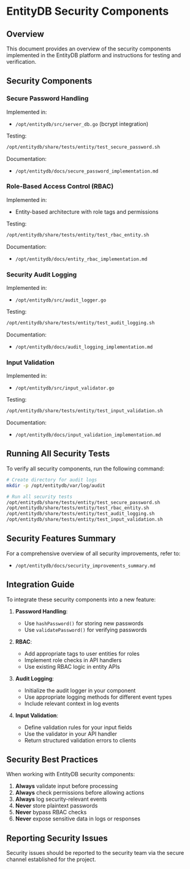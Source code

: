 # EntityDB Security Components

## Overview

This document provides an overview of the security components implemented in the EntityDB platform and instructions for testing and verification.

## Security Components

### Secure Password Handling

Implemented in:
- `/opt/entitydb/src/server_db.go` (bcrypt integration)

Testing:
```bash
/opt/entitydb/share/tests/entity/test_secure_password.sh
```

Documentation:
- `/opt/entitydb/docs/secure_password_implementation.md`

### Role-Based Access Control (RBAC)

Implemented in:
- Entity-based architecture with role tags and permissions

Testing:
```bash
/opt/entitydb/share/tests/entity/test_rbac_entity.sh
```

Documentation:
- `/opt/entitydb/docs/entity_rbac_implementation.md`

### Security Audit Logging

Implemented in:
- `/opt/entitydb/src/audit_logger.go`

Testing:
```bash
/opt/entitydb/share/tests/entity/test_audit_logging.sh
```

Documentation:
- `/opt/entitydb/docs/audit_logging_implementation.md`

### Input Validation

Implemented in:
- `/opt/entitydb/src/input_validator.go`

Testing:
```bash
/opt/entitydb/share/tests/entity/test_input_validation.sh
```

Documentation:
- `/opt/entitydb/docs/input_validation_implementation.md`

## Running All Security Tests

To verify all security components, run the following command:

```bash
# Create directory for audit logs
mkdir -p /opt/entitydb/var/log/audit

# Run all security tests
/opt/entitydb/share/tests/entity/test_secure_password.sh
/opt/entitydb/share/tests/entity/test_rbac_entity.sh
/opt/entitydb/share/tests/entity/test_audit_logging.sh
/opt/entitydb/share/tests/entity/test_input_validation.sh
```

## Security Features Summary

For a comprehensive overview of all security improvements, refer to:
- `/opt/entitydb/docs/security_improvements_summary.md`

## Integration Guide

To integrate these security components into a new feature:

1. **Password Handling**:
   - Use `hashPassword()` for storing new passwords
   - Use `validatePassword()` for verifying passwords

2. **RBAC**:
   - Add appropriate tags to user entities for roles
   - Implement role checks in API handlers
   - Use existing RBAC logic in entity APIs

3. **Audit Logging**:
   - Initialize the audit logger in your component
   - Use appropriate logging methods for different event types
   - Include relevant context in log events

4. **Input Validation**:
   - Define validation rules for your input fields
   - Use the validator in your API handler
   - Return structured validation errors to clients

## Security Best Practices

When working with EntityDB security components:

1. **Always** validate input before processing
2. **Always** check permissions before allowing actions
3. **Always** log security-relevant events
4. **Never** store plaintext passwords
5. **Never** bypass RBAC checks
6. **Never** expose sensitive data in logs or responses

## Reporting Security Issues

Security issues should be reported to the security team via the secure channel established for the project.